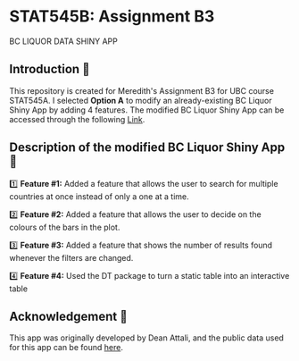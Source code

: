 # STAT545B: Assignment B3 

BC LIQUOR DATA SHINY APP 

## Introduction 📌
This repository is created for Meredith's Assignment B3 for UBC course STAT545A. I selected **Option A** to modify an already-existing BC Liquor Shiny App by adding 4 features. 
The modified BC Liquor Shiny App can be accessed through the following [Link](https://meredithxu123.shinyapps.io/BC_Liquor_Data/).

## Description of the modified BC Liquor Shiny App 📃

1️⃣ **Feature #1:** Added a feature that allows the user to search for multiple countries at once instead of only a one at a time.


2️⃣ **Feature #2:** Added a feature that allows the user to decide on the colours of the bars in the plot.


3️⃣ **Feature #3:** Added a feature that shows the number of results found whenever the filters are changed.

4️⃣ **Feature #4:** Used the DT package to turn a static table into an interactive table

## Acknowledgement 👏
This app was originally developed by Dean Attali, and the public data used for this app can be found [here](https://github.com/daattali/shiny-server/blob/master/bcl/data/bcl-data.csv).




